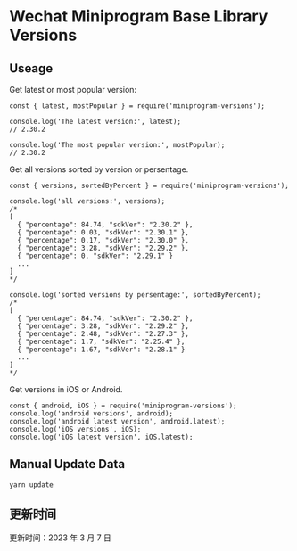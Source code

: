 
# Wechat Miniprogram Base Library Versions

## Useage

Get latest or most popular version:

```;
const { latest, mostPopular } = require('miniprogram-versions');

console.log('The latest version:', latest);
// 2.30.2

console.log('The most popular version:', mostPopular);
// 2.30.2

```

Get all versions sorted by version or persentage.

```
const { versions, sortedByPercent } = require('miniprogram-versions');

console.log('all versions:', versions);
/*
[
  { "percentage": 84.74, "sdkVer": "2.30.2" },
  { "percentage": 0.03, "sdkVer": "2.30.1" },
  { "percentage": 0.17, "sdkVer": "2.30.0" },
  { "percentage": 3.28, "sdkVer": "2.29.2" },
  { "percentage": 0, "sdkVer": "2.29.1" }
  ...
]
*/

console.log('sorted versions by persentage:', sortedByPercent);
/*
[
  { "percentage": 84.74, "sdkVer": "2.30.2" },
  { "percentage": 3.28, "sdkVer": "2.29.2" },
  { "percentage": 2.48, "sdkVer": "2.27.3" },
  { "percentage": 1.7, "sdkVer": "2.25.4" },
  { "percentage": 1.67, "sdkVer": "2.28.1" }
  ...
]
*/
```

Get versions in iOS or Android.

```
const { android, iOS } = require('miniprogram-versions');
console.log('android versions', android);
console.log('android latest version', android.latest);
console.log('iOS versions', iOS);
console.log('iOS latest version', iOS.latest);
```

## Manual Update Data

```
yarn update
```

## 更新时间

更新时间：2023 年 3 月 7 日
